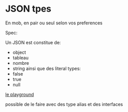 # JSON tpes

En mob, en pair ou seul selon vos preferences

Spec:

Un JSON est constitue de:

- object
- tableau
- nombre
- string
  ainsi que des literal types:
- false
- true
- null

[le playground](https://www.typescriptlang.org/play?#code/PTAEAEFMCdoe2gZwFygEwFYDsAOAUAC4CeADpKAFIDKA8gHI0BGAVpAMYGgC8oAhgHZFCpctXoBBWLyLc+g4WUq06ANV4AbAK7keAoXhCGwAERqgGAFVABRYwEkr4ugE1QAYRrHroAELWAMjQA6qAWABJ2VKD+dnTeRiB4AGaa-BwAlnD8oOmIYnQAFLzQAOao+WpakACUoADeAL54BmAACjRUDnYq3gSQiJxsvIj9oAUAtpoDoCTDiNV4ufkFAEQAFpDq6nArC0vKBQDaACwANKA45wCMGNcAbOdoAMznx2gAunt5B3WgJdCQSAEdL8MqgdabbYrUANL7LJIaEZwg4EaDaZH0Ar8TRbDGFX68VC-RioQ5oc4vcFJOA7d4wmELFrmawAcXEFm6vX6g2GowmU04CPS6gWIAgBEQAFpIAAPMgcaWwBCLb6Ygq1LgAPnBuyZ4Al0rl7AIivg0BVyzY6jm9VheoNsvlJpgZotB1SABNIEkQZAPaKwPqpY7jablftMfxIAB3XzpEp2fgEApXY5PaoB8XBo0Kl3h1WFCN0apAA)

possible de le faire avec des type alias et des interfaces
